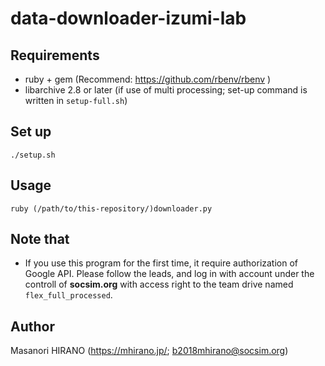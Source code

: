 # data-downloader-izumi-lab

## Requirements
 - ruby + gem (Recommend: https://github.com/rbenv/rbenv )
 - libarchive 2.8 or later (if use of multi processing; set-up command is written in `setup-full.sh`)

## Set up
```
./setup.sh
```

## Usage
```
ruby (/path/to/this-repository/)downloader.py
```

## Note that
 - If you use this program for the first time, it require authorization of Google API. Please follow the leads, and log in with account under the controll of __**socsim.org**__ with access right to the team drive named `flex_full_processed`.

## Author
Masanori HIRANO (https://mhirano.jp/; b2018mhirano@socsim.org)
